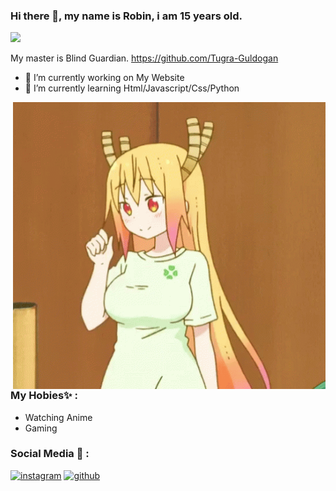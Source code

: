 ### Hi there 👋, my name is Robin, i am 15 years old.
![](https://media.discordapp.net/attachments/862629452377882634/862629791659458590/himym_banner.jpeg)

My master is Blind Guardian. https://github.com/Tugra-Guldogan

- 🔭 I’m currently working on My Website 
- 🌱 I’m currently learning Html/Javascript/Css/Python

<img hight="200" width="500" alt="GIF" align="right" src="https://github.com/Robinvcx/Robinvcx/blob/main/tenor%20(4).gif">

### My Hobies✨ :
- Watching Anime
- Gaming

### Social Media  💬 :
[<img src='https://cdn.jsdelivr.net/npm/simple-icons@3.0.1/icons/instagram.svg' alt='instagram' height='40'>](https://www.instagram.com/Robin.vcx/)   [<img src='https://cdn.jsdelivr.net/npm/simple-icons@3.0.1/icons/github.svg' alt='github' height='40'>](https://github.com/Robinvcx)  




